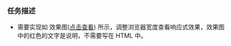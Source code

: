 ﻿### 任务描述
- 需要实现如 效果图([点击查看](https://luyaolee.github.io/ife/task_1_8/task_1_8_1.png))  所示，调整浏览器宽度查看响应式效果，效果图中的红色的文字是说明，不需要写在 HTML 中。